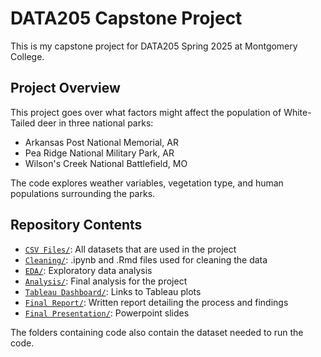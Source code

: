 # DATA205 Capstone Project
This is my capstone project for DATA205 Spring 2025 at Montgomery College.

## Project Overview
This project goes over what factors might affect the population of White-Tailed deer in three national parks:
- Arkansas Post National Memorial, AR
- Pea Ridge National Military Park, AR
- Wilson's Creek National Battlefield, MO

The code explores weather variables, vegetation type, and human populations surrounding the parks.

## Repository Contents
- [`CSV Files/`](CSV_Files/): All datasets that are used in the project
- [`Cleaning/`](Cleaning/): .ipynb and .Rmd files used for cleaning the data
- [`EDA/`](EDA/): Exploratory data analysis
- [`Analysis/`](Analysis/): Final analysis for the project
- [`Tableau Dashboard/`](Tableau_Dashboard/): Links to Tableau plots
- [`Final Report/`](Final_Report/): Written report detailing the process and findings
- [`Final Presentation/`](Final_Presentation/): Powerpoint slides

The folders containing code also contain the dataset needed to run the code.
